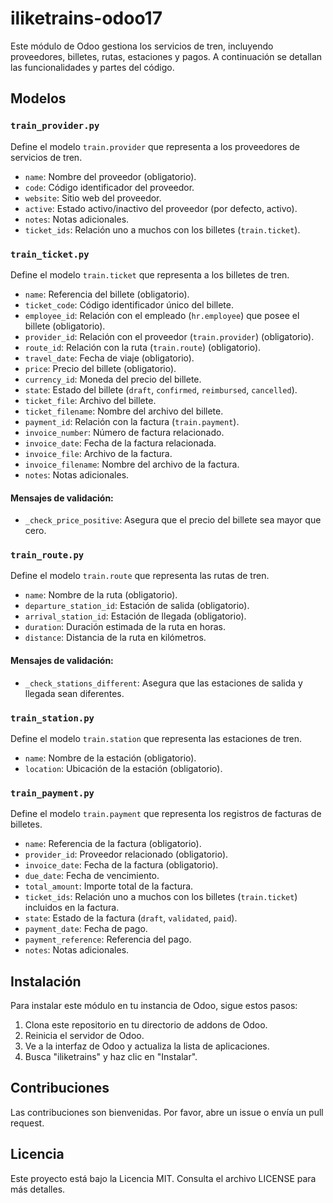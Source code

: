 # iliketrains-odoo17

Este módulo de Odoo gestiona los servicios de tren, incluyendo proveedores, billetes, rutas, estaciones y pagos. A continuación se detallan las funcionalidades y partes del código.

## Modelos

### `train_provider.py`
Define el modelo `train.provider` que representa a los proveedores de servicios de tren.

- `name`: Nombre del proveedor (obligatorio).
- `code`: Código identificador del proveedor.
- `website`: Sitio web del proveedor.
- `active`: Estado activo/inactivo del proveedor (por defecto, activo).
- `notes`: Notas adicionales.
- `ticket_ids`: Relación uno a muchos con los billetes (`train.ticket`).

### `train_ticket.py`
Define el modelo `train.ticket` que representa a los billetes de tren.

- `name`: Referencia del billete (obligatorio).
- `ticket_code`: Código identificador único del billete.
- `employee_id`: Relación con el empleado (`hr.employee`) que posee el billete (obligatorio).
- `provider_id`: Relación con el proveedor (`train.provider`) (obligatorio).
- `route_id`: Relación con la ruta (`train.route`) (obligatorio).
- `travel_date`: Fecha de viaje (obligatorio).
- `price`: Precio del billete (obligatorio).
- `currency_id`: Moneda del precio del billete.
- `state`: Estado del billete (`draft`, `confirmed`, `reimbursed`, `cancelled`).
- `ticket_file`: Archivo del billete.
- `ticket_filename`: Nombre del archivo del billete.
- `payment_id`: Relación con la factura (`train.payment`).
- `invoice_number`: Número de factura relacionado.
- `invoice_date`: Fecha de la factura relacionada.
- `invoice_file`: Archivo de la factura.
- `invoice_filename`: Nombre del archivo de la factura.
- `notes`: Notas adicionales.

#### Mensajes de validación:
- `_check_price_positive`: Asegura que el precio del billete sea mayor que cero.

### `train_route.py`
Define el modelo `train.route` que representa las rutas de tren.

- `name`: Nombre de la ruta (obligatorio).
- `departure_station_id`: Estación de salida (obligatorio).
- `arrival_station_id`: Estación de llegada (obligatorio).
- `duration`: Duración estimada de la ruta en horas.
- `distance`: Distancia de la ruta en kilómetros.

#### Mensajes de validación:
- `_check_stations_different`: Asegura que las estaciones de salida y llegada sean diferentes.

### `train_station.py`
Define el modelo `train.station` que representa las estaciones de tren.

- `name`: Nombre de la estación (obligatorio).
- `location`: Ubicación de la estación (obligatorio).

### `train_payment.py`
Define el modelo `train.payment` que representa los registros de facturas de billetes.

- `name`: Referencia de la factura (obligatorio).
- `provider_id`: Proveedor relacionado (obligatorio).
- `invoice_date`: Fecha de la factura (obligatorio).
- `due_date`: Fecha de vencimiento.
- `total_amount`: Importe total de la factura.
- `ticket_ids`: Relación uno a muchos con los billetes (`train.ticket`) incluidos en la factura.
- `state`: Estado de la factura (`draft`, `validated`, `paid`).
- `payment_date`: Fecha de pago.
- `payment_reference`: Referencia del pago.
- `notes`: Notas adicionales.

## Instalación

Para instalar este módulo en tu instancia de Odoo, sigue estos pasos:
1. Clona este repositorio en tu directorio de addons de Odoo.
2. Reinicia el servidor de Odoo.
3. Ve a la interfaz de Odoo y actualiza la lista de aplicaciones.
4. Busca "iliketrains" y haz clic en "Instalar".

## Contribuciones

Las contribuciones son bienvenidas. Por favor, abre un issue o envía un pull request.

## Licencia

Este proyecto está bajo la Licencia MIT. Consulta el archivo LICENSE para más detalles.
